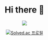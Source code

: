 
<div align=center>
  <h1>Hi there 👋</h1>

<!--
**yuunseo/yuunseo** is a ✨ _special_ ✨ repository because its `README.md` (this file) appears on your GitHub profile.

Here are some ideas to get you started:

- 🔭 I’m currently working on ...
- 🌱 I’m currently learning ...
- 👯 I’m looking to collaborate on ...
- 🤔 I’m looking for help with ...
- 💬 Ask me about ...
- 📫 How to reach me: ...
- 😄 Pronouns: ...
- ⚡ Fun fact: ...
-->

<a href="https://www.instagram.com/nuunseo/" target="_blank"><img src="https://img.shields.io/badge/Yunseo's Instagram-E4405F?style=for-the-badge&logo=Instagram&logoColor=white"/>
  
  [![Solved.ac
프로필](http://mazassumnida.wtf/api/generate_badge?boj={yuunseo})](https://solved.ac/{https://github.com/yuunseo/yuunseo/})
  
  </div>
